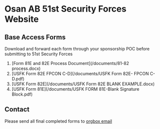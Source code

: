 # Osan AB 51st Security Forces Website

## Base Access Forms

Download and forward each form through your sponsorship POC before submitting to 51st Security Forces

1. [Form 81E and 82E Process Document](/documents/81-82 process.docx)
2. [USFK Form 82E FPCON C-D](/documents/USFK Form 82E- FPCON C-D.pdf)
3. [USFK Form 82E](/documents/USFK Form 82E BLANK EXAMPLE.docx)
4. [USFK Form 81E](/documents/USFK FORM 81E-Blank Signature Block.pdf)

## Contact

Please send all final completed forms to [orgbox email](mailto:51SFS.S5.IA@US.AF.Mil)
